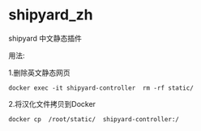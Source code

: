 # shipyard_zh
shipyard 中文静态插件
    
用法:

1.删除英文静态网页

    docker exec -it shipyard-controller  rm -rf static/
    
2.将汉化文件拷贝到Docker 

    docker cp  /root/static/  shipyard-controller:/ 
